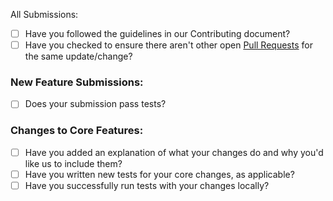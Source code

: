  All Submissions:

* [ ] Have you followed the guidelines in our Contributing document?
* [ ] Have you checked to ensure there aren't other open [Pull Requests](https://github.com/fastly/cli/pulls) for the same update/change?

<!-- You can erase any parts of this template not applicable to your Pull Request. -->

### New Feature Submissions:

* [ ] Does your submission pass tests?

### Changes to Core Features:

* [ ] Have you added an explanation of what your changes do and why you'd like us to include them?
* [ ] Have you written new tests for your core changes, as applicable?
* [ ] Have you successfully run tests with your changes locally?